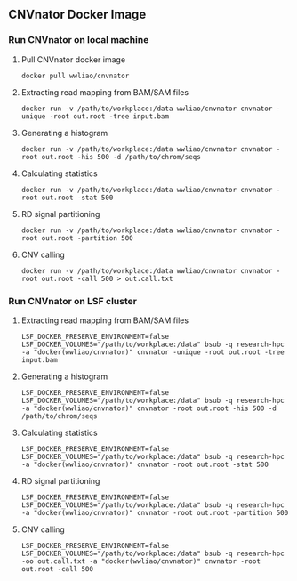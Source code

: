 ## CNVnator Docker Image

### Run CNVnator on local machine

1. Pull CNVnator docker image

    ```
    docker pull wwliao/cnvnator
    ```

2. Extracting read mapping from BAM/SAM files

    ```
    docker run -v /path/to/workplace:/data wwliao/cnvnator cnvnator -unique -root out.root -tree input.bam
    ```

3. Generating a histogram

    ```
    docker run -v /path/to/workplace:/data wwliao/cnvnator cnvnator -root out.root -his 500 -d /path/to/chrom/seqs
    ```

4. Calculating statistics

    ```
    docker run -v /path/to/workplace:/data wwliao/cnvnator cnvnator -root out.root -stat 500
    ```

5. RD signal partitioning

    ```
    docker run -v /path/to/workplace:/data wwliao/cnvnator cnvnator -root out.root -partition 500
    ```

6. CNV calling

    ```
    docker run -v /path/to/workplace:/data wwliao/cnvnator cnvnator -root out.root -call 500 > out.call.txt
    ```

### Run CNVnator on LSF cluster

1. Extracting read mapping from BAM/SAM files

    ```
    LSF_DOCKER_PRESERVE_ENVIRONMENT=false LSF_DOCKER_VOLUMES="/path/to/workplace:/data" bsub -q research-hpc -a "docker(wwliao/cnvnator)" cnvnator -unique -root out.root -tree input.bam
    ```

2. Generating a histogram

    ```
    LSF_DOCKER_PRESERVE_ENVIRONMENT=false LSF_DOCKER_VOLUMES="/path/to/workplace:/data" bsub -q research-hpc -a "docker(wwliao/cnvnator)" cnvnator -root out.root -his 500 -d /path/to/chrom/seqs
    ```

3. Calculating statistics

    ```
    LSF_DOCKER_PRESERVE_ENVIRONMENT=false LSF_DOCKER_VOLUMES="/path/to/workplace:/data" bsub -q research-hpc -a "docker(wwliao/cnvnator)" cnvnator -root out.root -stat 500
    ```

4. RD signal partitioning

    ```
    LSF_DOCKER_PRESERVE_ENVIRONMENT=false LSF_DOCKER_VOLUMES="/path/to/workplace:/data" bsub -q research-hpc -a "docker(wwliao/cnvnator)" cnvnator -root out.root -partition 500
    ```

5. CNV calling

    ```
    LSF_DOCKER_PRESERVE_ENVIRONMENT=false LSF_DOCKER_VOLUMES="/path/to/workplace:/data" bsub -q research-hpc -oo out.call.txt -a "docker(wwliao/cnvnator)" cnvnator -root out.root -call 500
    ```

